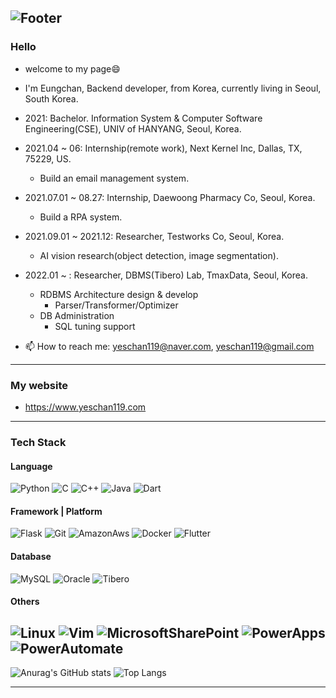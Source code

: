 
![Footer](https://capsule-render.vercel.app/api?type=waving&color=auto&height=150&section=footer)
------------------------------------------------------------------------------------------------------------
### Hello
  + welcome to my page😄
  + I'm Eungchan, Backend developer, from Korea, currently living in Seoul, South Korea.
  + 2021: Bachelor. Information System & Computer Software Engineering(CSE), UNIV of HANYANG, Seoul, Korea.
  + 2021.04 ~ 06: Internship(remote work), Next Kernel Inc, Dallas, TX, 75229, US.
    + Build an email management system.
  + 2021.07.01 ~ 08.27: Internship, Daewoong Pharmacy Co, Seoul, Korea.
    + Build a RPA system.
  + 2021.09.01 ~ 2021.12: Researcher, Testworks Co, Seoul, Korea.
    + AI vision research(object detection, image segmentation).
  + 2022.01 ~ : Researcher, DBMS(Tibero) Lab, TmaxData, Seoul, Korea.
    + RDBMS Architecture design & develop
      + Parser/Transformer/Optimizer
    + DB Administration
      + SQL tuning support

  + 📫 How to reach me: yeschan119@naver.com, yeschan119@gmail.com
------------------------------------------------------------------------------------------------------------
### My website
  + https://www.yeschan119.com
<!--
**yeschan119/yeschan119** is a ✨ _special_ ✨ repository because its `README.md` (this file) appears on your GitHub profile.

Here are some ideas to get you started:

- 🔭 I’m currently working on ...
- 🌱 I’m currently learning ...
- 👯 I’m looking to collaborate on ...
- 🤔 I’m looking for help with ...
- 💬 Ask me about ...
- 📫 How to reach me: ...
- 😄 Pronouns: ...
- ⚡ Fun fact: ...
wave, egg, shark, slice, rect, soft, rounded, sylinder, waving, transparent -->
------------------------------------------------------------------------------------------------------------
### Tech Stack
#### Language
![Python](https://img.shields.io/badge/Python-white?style=for-the-badge&logo=Python&logoColor=3776AB)
![C](https://img.shields.io/badge/-00AEF0?style=for-the-badge&logo=C&logoColor=white)
![C++](https://img.shields.io/badge/C++-00599C?style=for-the-badge&logo=C++&logoColor=white)
![Java](https://img.shields.io/badge/Javascript-7A1FA2?style=for-the-badge&logo=Javascript&logoColor=white)
![Dart](https://img.shields.io/badge/Dart-00599C?style=for-the-badge&logo=Dart&logoColor=white)
#### Framework | Platform
![Flask](https://img.shields.io/badge/Flask-black?style=for-the-badge&logo=Flask&logoColor=white)
![Git](https://img.shields.io/badge/Git-white?style=for-the-badge&logo=Git&logoColor=black)
![AmazonAws](https://img.shields.io/badge/AmazonAws-FF9900?style=for-the-badge&logo=AmazonAws&logoColor=000000)
![Docker](https://img.shields.io/badge/Docker-4285F4?style=for-the-badge&logo=Docker&logoColor=white)
![Flutter](https://img.shields.io/badge/Flutter-00AEF0?style=for-the-badge&logo=Flutter&logoColor=white)
#### Database
![MySQL](https://img.shields.io/badge/MySQL-4479A1?style=for-the-badge&logo=MySQL&logoColor=white)
![Oracle](https://img.shields.io/badge/Oracle-F80000?style=for-the-badge&logo=Oracle&logoColor=white)
![Tibero](https://img.shields.io/badge/Tibero-0066FF?style=for-the-badge&logo=Oracle&logoColor=black)
#### Others
![Linux](https://img.shields.io/badge/Linux-FF9900?style=for-the-badge&logo=Linux&logoColor=white)
![Vim](https://img.shields.io/badge/Vim-black?style=for-the-badge&logo=Vim&logoColor=white)
![MicrosoftSharePoint](https://img.shields.io/badge/MicrosoftSharePoint-0078D4?style=for-the-badge&logo=MicrosoftSharePoint&logoColor=white)
![PowerApps](https://img.shields.io/badge/PowerApps-742774?style=for-the-badge&logo=PowerApps&logoColor=white)
![PowerAutomate](https://img.shields.io/badge/PowerAutomate-0066FF?style=for-the-badge&logo=PowerAutomate&logoColor=white)
------------------------------------------------------------------------------------------------------------
![Anurag's GitHub stats](https://github-readme-stats.vercel.app/api?username=yeschan119&show_icons=true&theme=radical)
![Top Langs](https://github-readme-stats.vercel.app/api/top-langs/?username=yeschan119&theme=radical)
<!-- [![Top Langs](https://github-readme-stats.vercel.app/api/top-langs/?username=yeschan119)](https://github.com/anuraghazra/github-readme-stats) -->
------------------------------------------------------------------------------------------------------------
